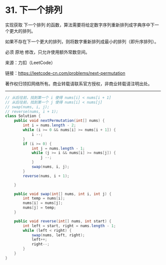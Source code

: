 # 31. 下一个排列

实现获取 下一个排列 的函数，算法需要将给定数字序列重新排列成字典序中下一个更大的排列。

如果不存在下一个更大的排列，则将数字重新排列成最小的排列（即升序排列）。

必须 原地 修改，只允许使用额外常数空间。

来源：力扣（LeetCode）

链接：<https://leetcode-cn.com/problems/next-permutation>

著作权归领扣网络所有。商业转载请联系官方授权，非商业转载请注明出处。

---

```java
// 从后往前，找到第一个 i 使得 nums[i] < nums[i + 1]
// 从后往前，找到第一个 j 使得 nums[i] < nums[j]
// swap(nums, i, j);
// reverse(nums, i + 1);
class Solution {
    public void nextPermutation(int[] nums) {
        int i = nums.length - 2;
        while (i >= 0 && nums[i] >= nums[i + 1]) {
            i --;
        }
        if (i >= 0) {
            int j = nums.length - 1;
            while (j >= i && nums[i] >= nums[j]) {
                j --;
            }
            swap(nums, i, j);
        }
        reverse(nums, i + 1);

    }

    public void swap(int[] nums, int i, int j) {
        int temp = nums[i];
        nums[i] = nums[j];
        nums[j] = temp;
    }

    public void reverse(int[] nums, int start) {
        int left = start, right = nums.length - 1;
        while (left < right) {
            swap(nums, left, right);
            left++;
            right--;
        }
    }
}
```
